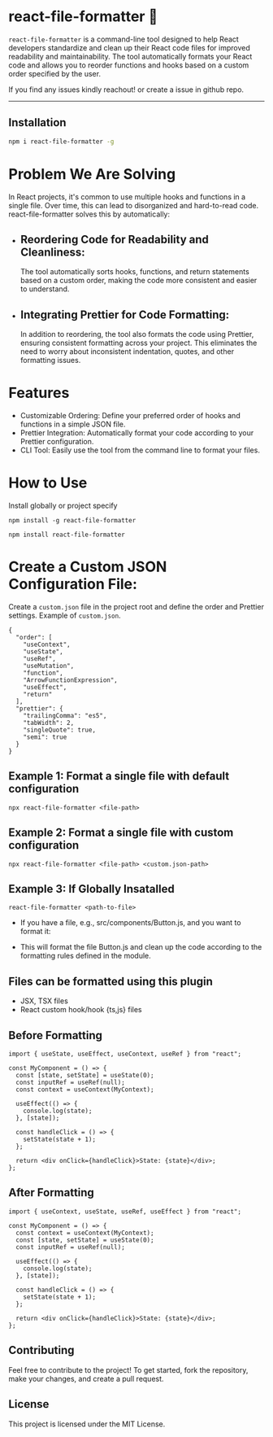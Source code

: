 # react-file-formatter 🚀

`react-file-formatter` is a command-line tool designed to help React developers standardize and clean up their React code files for improved readability and maintainability. The tool automatically formats your React code and allows you to reorder functions and hooks based on a custom order specified by the user.

If you find any issues kindly reachout! or create a issue in github repo.

---

## Installation

<!-- You don’t need to install this package globally. You can use it directly with `npx` from the command line: -->

```bash
npm i react-file-formatter -g
```

# Problem We Are Solving

In React projects, it's common to use multiple hooks and functions in a single file. Over time, this can lead to disorganized and hard-to-read code. react-file-formatter solves this by automatically:

- ## Reordering Code for Readability and Cleanliness:

  The tool automatically sorts hooks, functions, and return statements based on a custom order, making the code more consistent and easier to understand.

- ## Integrating Prettier for Code Formatting:
  In addition to reordering, the tool also formats the code using Prettier, ensuring consistent formatting across your project. This eliminates the need to worry about inconsistent indentation, quotes, and other formatting issues.

# Features

- Customizable Ordering: Define your preferred order of hooks and functions in a simple JSON file.
- Prettier Integration: Automatically format your code according to your Prettier configuration.
- CLI Tool: Easily use the tool from the command line to format your files.

# How to Use

Install globally or project specify

```
npm install -g react-file-formatter
```

```
npm install react-file-formatter
```

# Create a Custom JSON Configuration File:

Create a `custom.json` file in the project root and define the order and Prettier settings.
Example of `custom.json`.

```
{
  "order": [
    "useContext",
    "useState",
    "useRef",
    "useMutation",
    "function",
    "ArrowFunctionExpression",
    "useEffect",
    "return"
  ],
  "prettier": {
    "trailingComma": "es5",
    "tabWidth": 2,
    "singleQuote": true,
    "semi": true
  }
}

```

## Example 1: Format a single file with default configuration

```
npx react-file-formatter <file-path>
```

## Example 2: Format a single file with custom configuration

```
npx react-file-formatter <file-path> <custom.json-path>
```

## Example 3: If Globally Insatalled

```
react-file-formatter <path-to-file>
```

- If you have a file, e.g., src/components/Button.js, and you want to format it:

- This will format the file Button.js and clean up the code according to the formatting rules defined in the module.

## Files can be formatted using this plugin

- JSX, TSX files
- React custom hook/hook {ts,js} files

## Before Formatting

```
import { useState, useEffect, useContext, useRef } from "react";

const MyComponent = () => {
  const [state, setState] = useState(0);
  const inputRef = useRef(null);
  const context = useContext(MyContext);

  useEffect(() => {
    console.log(state);
  }, [state]);

  const handleClick = () => {
    setState(state + 1);
  };

  return <div onClick={handleClick}>State: {state}</div>;
};
```

## After Formatting

```
import { useContext, useState, useRef, useEffect } from "react";

const MyComponent = () => {
  const context = useContext(MyContext);
  const [state, setState] = useState(0);
  const inputRef = useRef(null);

  useEffect(() => {
    console.log(state);
  }, [state]);

  const handleClick = () => {
    setState(state + 1);
  };

  return <div onClick={handleClick}>State: {state}</div>;
};
```

## Contributing

Feel free to contribute to the project! To get started, fork the repository, make your changes, and create a pull request.

## License

This project is licensed under the MIT License.
